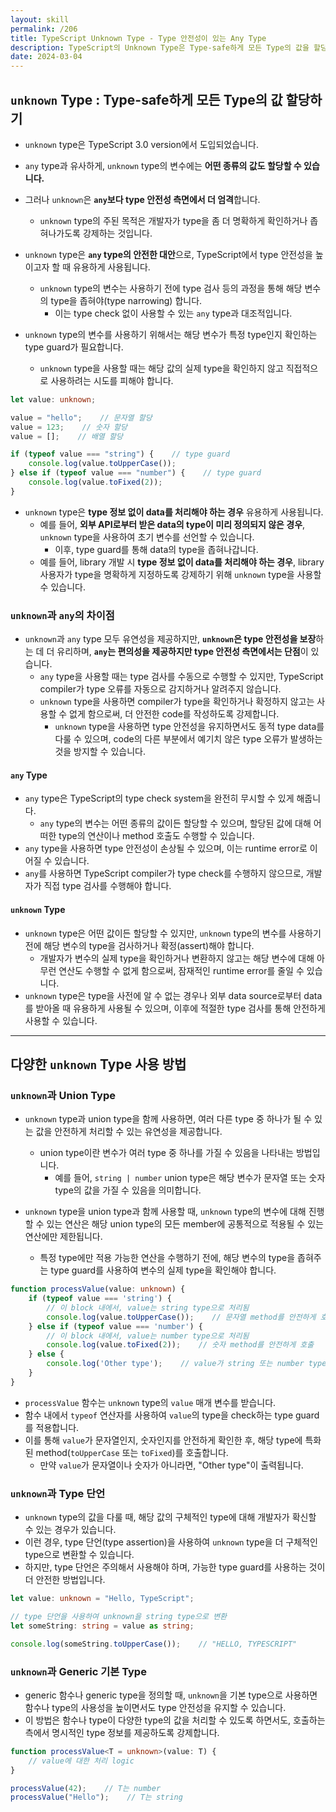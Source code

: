 ```yaml
---
layout: skill
permalink: /206
title: TypeScript Unknown Type - Type 안전성이 있는 Any Type
description: TypeScript의 Unknown Type은 Type-safe하게 모든 Type의 값을 할당할 수 있으며, 사용하기 전에 Type을 확인해야 하는 Type입니다.
date: 2024-03-04
---
```



## `unknown` Type : Type-safe하게 모든 Type의 값 할당하기

- `unknown` type은 TypeScript 3.0 version에서 도입되었습니다.
- `any` type과 유사하게, `unknown` type의 변수에는 **어떤 종류의 값도 할당할 수 있습니다.**

- 그러나 `unknown`은 **`any`보다 type 안전성 측면에서 더 엄격**합니다.
    - `unknown` type의 주된 목적은 개발자가 type을 좀 더 명확하게 확인하거나 좁혀나가도록 강제하는 것입니다.

- `unknown` type은 **`any` type의 안전한 대안**으로, TypeScript에서 type 안전성을 높이고자 할 때 유용하게 사용됩니다.
    - `unknown` type의 변수는 사용하기 전에 type 검사 등의 과정을 통해 해당 변수의 type을 좁혀야(type narrowing) 합니다.
        - 이는 type check 없이 사용할 수 있는 `any` type과 대조적입니다.

- `unknown` type의 변수를 사용하기 위해서는 해당 변수가 특정 type인지 확인하는 type guard가 필요합니다.
    - `unknown` type을 사용할 때는 해당 값의 실제 type을 확인하지 않고 직접적으로 사용하려는 시도를 피해야 합니다.

```typescript
let value: unknown;

value = "hello";    // 문자열 할당
value = 123;    // 숫자 할당
value = [];    // 배열 할당

if (typeof value === "string") {    // type guard
    console.log(value.toUpperCase());
} else if (typeof value === "number") {    // type guard
    console.log(value.toFixed(2));
}
```

- `unknown` type은 **type 정보 없이 data를 처리해야 하는 경우** 유용하게 사용됩니다.
    - 예를 들어, **외부 API로부터 받은 data의 type이 미리 정의되지 않은 경우**, `unknown` type을 사용하여 초기 변수를 선언할 수 있습니다.
        - 이후, type guard를 통해 data의 type을 좁혀나갑니다.
    - 예를 들어, library 개발 시 **type 정보 없이 data를 처리해야 하는 경우**, library 사용자가 type을 명확하게 지정하도록 강제하기 위해 `unknown` type을 사용할 수 있습니다.


### `unknown`과 `any`의 차이점

- `unknown`과 `any` type 모두 유연성을 제공하지만, **`unknown`은 type 안전성을 보장**하는 데 더 유리하며, **`any`는 편의성을 제공하지만 type 안전성 측면에서는 단점**이 있습니다.
    - `any` type을 사용할 때는 type 검사를 수동으로 수행할 수 있지만, TypeScript compiler가 type 오류를 자동으로 감지하거나 알려주지 않습니다.
    - `unknown` type을 사용하면 compiler가 type을 확인하거나 확정하지 않고는 사용할 수 없게 함으로써, 더 안전한 code를 작성하도록 강제합니다.
        - `unknown` type을 사용하면 type 안전성을 유지하면서도 동적 type data를 다룰 수 있으며, code의 다른 부분에서 예기치 않은 type 오류가 발생하는 것을 방지할 수 있습니다.

#### `any` Type

- `any` type은 TypeScript의 type check system을 완전히 무시할 수 있게 해줍니다.
    - `any` type의 변수는 어떤 종류의 값이든 할당할 수 있으며, 할당된 값에 대해 어떠한 type의 연산이나 method 호출도 수행할 수 있습니다.
- `any` type을 사용하면 type 안전성이 손상될 수 있으며, 이는 runtime error로 이어질 수 있습니다.
- `any`를 사용하면 TypeScript compiler가 type check를 수행하지 않으므로, 개발자가 직접 type 검사를 수행해야 합니다.

#### `unknown` Type

- `unknown` type은 어떤 값이든 할당할 수 있지만, `unknown` type의 변수를 사용하기 전에 해당 변수의 type을 검사하거나 확정(assert)해야 합니다.
    - 개발자가 변수의 실제 type을 확인하거나 변환하지 않고는 해당 변수에 대해 아무런 연산도 수행할 수 없게 함으로써, 잠재적인 runtime error를 줄일 수 있습니다.
- `unknown` type은 type을 사전에 알 수 없는 경우나 외부 data source로부터 data를 받아올 때 유용하게 사용될 수 있으며, 이후에 적절한 type 검사를 통해 안전하게 사용할 수 있습니다.


---


## 다양한 `unknown` Type 사용 방법


### `unknown`과 Union Type

- `unknown` type과 union type을 함께 사용하면, 여러 다른 type 중 하나가 될 수 있는 값을 안전하게 처리할 수 있는 유연성을 제공합니다.
    - union type이란 변수가 여러 type 중 하나를 가질 수 있음을 나타내는 방법입니다.
        - 예를 들어, `string | number` union type은 해당 변수가 문자열 또는 숫자 type의 값을 가질 수 있음을 의미합니다.

- `unknown` type을 union type과 함께 사용할 때, `unknown` type의 변수에 대해 진행할 수 있는 연산은 해당 union type의 모든 member에 공통적으로 적용될 수 있는 연산에만 제한됩니다.
    - 특정 type에만 적용 가능한 연산을 수행하기 전에, 해당 변수의 type을 좁혀주는 type guard를 사용하여 변수의 실제 type을 확인해야 합니다.

```typescript
function processValue(value: unknown) {
    if (typeof value === 'string') {
        // 이 block 내에서, value는 string type으로 처리됨
        console.log(value.toUpperCase());    // 문자열 method를 안전하게 호출
    } else if (typeof value === 'number') {
        // 이 block 내에서, value는 number type으로 처리됨
        console.log(value.toFixed(2));    // 숫자 method를 안전하게 호출
    } else {
        console.log('Other type');    // value가 string 또는 number type이 아닌 경우
    }
}
```

- `processValue` 함수는 `unknown` type의 `value` 매개 변수를 받습니다.
- 함수 내에서 `typeof` 연산자를 사용하여 `value`의 type을 check하는 type guard를 적용합니다.
- 이를 통해 `value`가 문자열인지, 숫자인지를 안전하게 확인한 후, 해당 type에 특화된 method(`toUpperCase` 또는 `toFixed`)를 호출합니다.
    - 만약 `value`가 문자열이나 숫자가 아니라면, "Other type"이 출력됩니다.


### `unknown`과 Type 단언

- `unknown` type의 값을 다룰 때, 해당 값의 구체적인 type에 대해 개발자가 확신할 수 있는 경우가 있습니다.
- 이런 경우, type 단언(type assertion)을 사용하여 `unknown` type을 더 구체적인 type으로 변환할 수 있습니다.
- 하지만, type 단언은 주의해서 사용해야 하며, 가능한 type guard를 사용하는 것이 더 안전한 방법입니다.

```typescript
let value: unknown = "Hello, TypeScript";

// type 단언을 사용하여 unknown을 string type으로 변환
let someString: string = value as string;

console.log(someString.toUpperCase());    // "HELLO, TYPESCRIPT"
```


### `unknown`과 Generic 기본 Type

- generic 함수나 generic type을 정의할 때, `unknown`을 기본 type으로 사용하면 함수나 type의 사용성을 높이면서도 type 안전성을 유지할 수 있습니다.
- 이 방법은 함수나 type이 다양한 type의 값을 처리할 수 있도록 하면서도, 호출하는 측에서 명시적인 type 정보를 제공하도록 강제합니다.

```typescript
function processValue<T = unknown>(value: T) {
    // value에 대한 처리 logic
}

processValue(42);    // T는 number
processValue("Hello");    // T는 string
```
